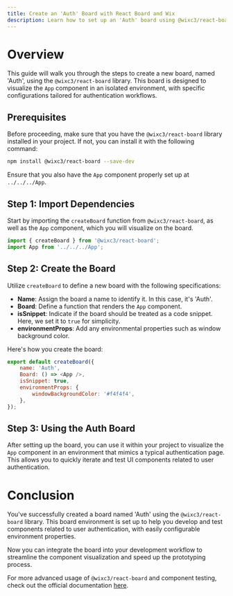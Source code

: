 ```yaml
---
title: Create an 'Auth' Board with React Board and Wix
description: Learn how to set up an 'Auth' board using @wixc3/react-board for component visualization and rapid prototyping.
---
```


# Overview

This guide will walk you through the steps to create a new board, named 'Auth', using the `@wixc3/react-board` library. This board is designed to visualize the `App` component in an isolated environment, with specific configurations tailored for authentication workflows.

## Prerequisites

Before proceeding, make sure that you have the `@wixc3/react-board` library installed in your project. If not, you can install it with the following command:

```bash
npm install @wixc3/react-board --save-dev
```

Ensure that you also have the `App` component properly set up at `../../../App`.

## Step 1: Import Dependencies

Start by importing the `createBoard` function from `@wixc3/react-board`, as well as the `App` component, which you will visualize on the board.

```javascript
import { createBoard } from '@wixc3/react-board';
import App from '../../../App';
```

## Step 2: Create the Board

Utilize `createBoard` to define a new board with the following specifications:

- **Name**: Assign the board a name to identify it. In this case, it's 'Auth'.
- **Board**: Define a function that renders the `App` component.
- **isSnippet**: Indicate if the board should be treated as a code snippet. Here, we set it to `true` for simplicity.
- **environmentProps**: Add any environmental properties such as window background color.

Here's how you create the board:

```javascript
export default createBoard({
    name: 'Auth',
    Board: () => <App />,
    isSnippet: true,
    environmentProps: {
        windowBackgroundColor: '#f4f4f4',
    },
});
```

## Step 3: Using the Auth Board

After setting up the board, you can use it within your project to visualize the `App` component in an environment that mimics a typical authentication page. This allows you to quickly iterate and test UI components related to user authentication.

# Conclusion

You've successfully created a board named 'Auth' using the `@wixc3/react-board` library. This board environment is set up to help you develop and test components related to user authentication, with easily configurable environment properties.

Now you can integrate the board into your development workflow to streamline the component visualization and speed up the prototyping process.

For more advanced usage of `@wixc3/react-board` and component testing, check out the official documentation [here](https://github.com/wixplosives/react-board).
